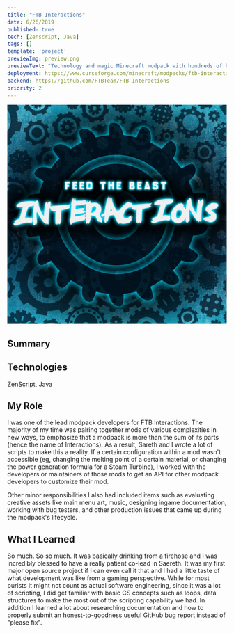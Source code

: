 ```yaml
---
title: "FTB Interactions"
date: 6/26/2019
published: true
tech: [Zenscript, Java]
tags: []
template: 'project'
previewImg: preview.png
previewText: "Technology and magic Minecraft modpack with hundreds of hours of additional modded content."
deployment: https://www.curseforge.com/minecraft/modpacks/ftb-interactions
backend: https://github.com/FTBTeam/FTB-Interactions
priority: 2
---
```


![Logo](.\ftb_interactions_preview.png)

## Summary

## Technologies

ZenScript, Java

## My Role

I was one of the lead modpack developers for FTB Interactions. The majority of my time was pairing together mods of various complexities in new ways, to emphasize that a modpack is more than the sum of its parts (hence the name of Interactions). As a result, Sareth and I wrote a lot of scripts to make this a reality. If a certain configuration within a mod wasn't accessible (eg, changing the melting point of a certain material, or changing the power generation formula for a Steam Turbine), I worked with the developers or maintainers of those mods to get an API for other modpack developers to customize their mod.

Other minor responsibilities I also had included items such as evaluating creative assets like main menu art, music, designing ingame documentation, working with bug testers, and other production issues that came up during the modpack's lifecycle.

## What I Learned

So much. So so much. It was basically drinking from a firehose and I was incredibly blessed to have a really patient co-lead in Saereth. It was my first major open source project if I can even call it that and I had a little taste of what development was like from a gaming perspective. While for most purists it might not count as actual software engineering, since it was a lot of scripting, I did get familiar with basic CS concepts such as loops, data structures to make the most out of the scripting capability we had. In addition I learned a lot about researching documentation and how to properly submit an honest-to-goodness useful GitHub bug report instead of "please fix".